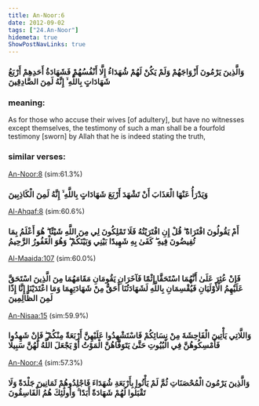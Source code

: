 ```yaml
---
title: An-Noor:6
date: 2012-09-02
tags: ["24.An-Noor"]
hidemeta: true 
ShowPostNavLinks: true 
---
```

### وَالَّذِينَ يَرْمُونَ أَزْوَاجَهُمْ وَلَمْ يَكُنْ لَهُمْ شُهَدَاءُ إِلَّا أَنْفُسُهُمْ فَشَهَادَةُ أَحَدِهِمْ أَرْبَعُ شَهَادَاتٍ بِاللَّهِ ۙ إِنَّهُ لَمِنَ الصَّادِقِينَ
### meaning: 
As for those who accuse their wives [of adultery], but have no witnesses except themselves, the testimony of such a man shall be a fourfold testimony [sworn] by Allah that he is indeed stating the truth,
### similar verses: 

[An-Noor:8](/24/8) (sim:61.3%)

### وَيَدْرَأُ عَنْهَا الْعَذَابَ أَنْ تَشْهَدَ أَرْبَعَ شَهَادَاتٍ بِاللَّهِ ۙ إِنَّهُ لَمِنَ الْكَاذِبِينَ

[Al-Ahqaf:8](/46/8) (sim:60.6%)

### أَمْ يَقُولُونَ افْتَرَاهُ ۖ قُلْ إِنِ افْتَرَيْتُهُ فَلَا تَمْلِكُونَ لِي مِنَ اللَّهِ شَيْئًا ۖ هُوَ أَعْلَمُ بِمَا تُفِيضُونَ فِيهِ ۖ كَفَىٰ بِهِ شَهِيدًا بَيْنِي وَبَيْنَكُمْ ۖ وَهُوَ الْغَفُورُ الرَّحِيمُ

[Al-Maaida:107](/5/107) (sim:60.0%)

### فَإِنْ عُثِرَ عَلَىٰ أَنَّهُمَا اسْتَحَقَّا إِثْمًا فَآخَرَانِ يَقُومَانِ مَقَامَهُمَا مِنَ الَّذِينَ اسْتَحَقَّ عَلَيْهِمُ الْأَوْلَيَانِ فَيُقْسِمَانِ بِاللَّهِ لَشَهَادَتُنَا أَحَقُّ مِنْ شَهَادَتِهِمَا وَمَا اعْتَدَيْنَا إِنَّا إِذًا لَمِنَ الظَّالِمِينَ

[An-Nisaa:15](/4/15) (sim:59.9%)

### وَاللَّاتِي يَأْتِينَ الْفَاحِشَةَ مِنْ نِسَائِكُمْ فَاسْتَشْهِدُوا عَلَيْهِنَّ أَرْبَعَةً مِنْكُمْ ۖ فَإِنْ شَهِدُوا فَأَمْسِكُوهُنَّ فِي الْبُيُوتِ حَتَّىٰ يَتَوَفَّاهُنَّ الْمَوْتُ أَوْ يَجْعَلَ اللَّهُ لَهُنَّ سَبِيلًا

[An-Noor:4](/24/4) (sim:57.3%)

### وَالَّذِينَ يَرْمُونَ الْمُحْصَنَاتِ ثُمَّ لَمْ يَأْتُوا بِأَرْبَعَةِ شُهَدَاءَ فَاجْلِدُوهُمْ ثَمَانِينَ جَلْدَةً وَلَا تَقْبَلُوا لَهُمْ شَهَادَةً أَبَدًا ۚ وَأُولَٰئِكَ هُمُ الْفَاسِقُونَ
